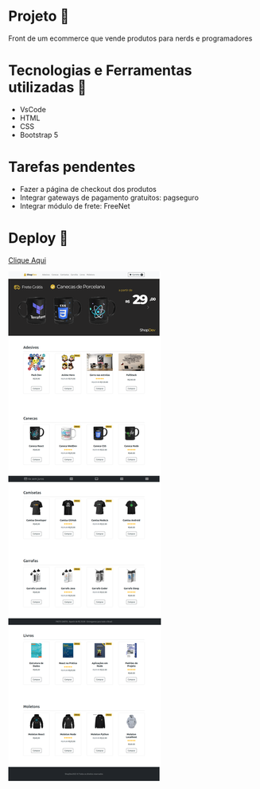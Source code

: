# Projeto :rocket:
Front de um ecommerce que vende produtos para nerds e programadores

# Tecnologias e Ferramentas utilizadas :robot:
- VsCode
- HTML
- CSS
- Bootstrap 5

# Tarefas pendentes 
- Fazer a página de checkout dos produtos
- Integrar gateways de pagamento gratuitos: pagseguro
- Integrar módulo de frete: FreeNet

# Deploy 🔌

[Clique Aqui](https://gustavogss.github.io/shopdev/)

<img src="https://github.com/gustavogss/shopdev/blob/main/images/site.png"/>
